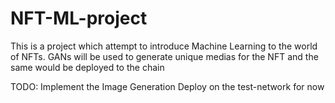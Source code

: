 # NFT-ML-project
This is a project which attempt to introduce Machine Learning to the world of NFTs.
GANs will be used to generate unique medias for the NFT and the same would be deployed to the chain

TODO: Implement the Image Generation
      Deploy on the test-network for now
